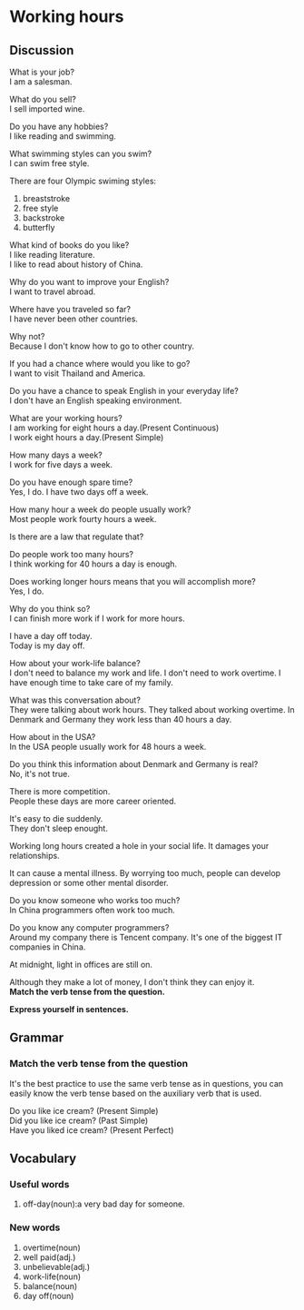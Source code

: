 # Working hours
## Discussion

What is your job?  
I am a salesman.  

What do you sell?  
I sell imported wine.  

Do you have any hobbies?  
I like reading and swimming.  

What swimming styles can you swim?  
I can swim free style.  

There are four Olympic swiming styles:
1. breaststroke
1. free style
1. backstroke
1. butterfly

What kind of books do you like?  
I like reading literature.  
I like to read about history of China.  

Why do you want to improve your English?  
I want to travel abroad.  

Where have you traveled so far?  
I have never been other countries.  

Why not?  
Because I don't know how to go to other country.  

If you had a chance where would you like to go?  
I want to visit Thailand and America.  

Do you have a chance to speak English in your everyday life?  
I don't have an English speaking environment.  

What are your working hours?  
I am working for eight hours a day.(Present Continuous)    
I work eight hours a day.(Present Simple)  

How many days a week?  
I work for five days a week.  

Do you have enough spare time?  
Yes, I do. I have two days off a week.  

How many hour a week do people usually work?  
Most people work fourty hours a week.  

Is there are a law that regulate that?  

Do people work too many hours?  
I think working for 40 hours a day is enough.  

Does working longer hours means that you will accomplish more?  
Yes, I do.  

Why do you think so?  
I can finish more work if I work for more hours.  

I have a day off today.  
Today is my day off.

How about your work-life balance?  
I don't need to balance my work and life. I don't need to work overtime. I have enough time to take care of my family.  

What was this conversation about?  
They were talking about work hours. They talked about working overtime. In Denmark and Germany they work less than 40 hours a day.  

How about in the USA?  
In the USA people usually work for 48 hours a week.  

Do you think this information about Denmark and Germany is real?  
No, it's not true.  

There is more competition.  
People these days are more career oriented.  

It's easy to die suddenly.  
They don't sleep enought.  

Working long hours created a hole in your social life. It damages your relationships.  

It can cause a mental illness. By worrying too much, people can develop depression or some other mental disorder.  

Do you know someone who works too much?  
In China programmers often work too much.  

Do you know any computer programmers?  
Around my company there is Tencent company. It's one of the biggest IT companies in China.  

At midnight, light in offices are still on.  

Although they make a lot of money, I don't think they can enjoy it.  
**Match the verb tense from the question.**


**Express yourself in sentences.**

## Grammar
### Match the verb tense from the question
It's the best practice to use the same verb tense as in questions, you can easily know the verb tense based on the auxiliary verb that is used.  

Do you like ice cream? (Present Simple)   
Did you like ice cream? (Past Simple)  
Have you liked ice cream? (Present Perfect)  

## Vocabulary
### Useful words
1. off-day(noun):a very bad day for someone.

### New words
1. overtime(noun)
1. well paid(adj.)
1. unbelievable(adj.)
1. work-life(noun)
1. balance(noun)
1. day off(noun)
